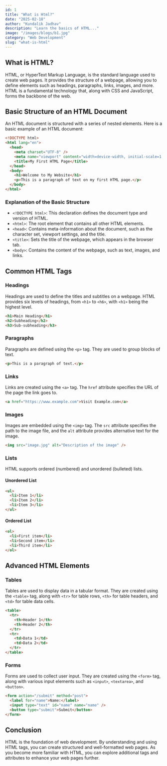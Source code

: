 ```yaml
---
id: 1
title: "What is Html?"
date: "2025-02-18"
author: "Kundalik Jadhav"
description: "Learn the basics of HTML..."
image: "/images/blogs/b1.jpg"
category: "Web Development"
slug: "what-is-html"
---
```


## What is HTML?

HTML, or HyperText Markup Language, is the standard language used to create web pages. It provides the structure of a webpage, allowing you to define elements such as headings, paragraphs, links, images, and more. HTML is a fundamental technology that, along with CSS and JavaScript, forms the backbone of the web.

## Basic Structure of an HTML Document

An HTML document is structured with a series of nested elements. Here is a basic example of an HTML document:

```html
<!DOCTYPE html>
<html lang="en">
  <head>
    <meta charset="UTF-8" />
    <meta name="viewport" content="width=device-width, initial-scale=1.0" />
    <title>My First HTML Page</title>
  </head>
  <body>
    <h1>Welcome to My Website</h1>
    <p>This is a paragraph of text on my first HTML page.</p>
  </body>
</html>
```

### Explanation of the Basic Structure

- `<!DOCTYPE html>`: This declaration defines the document type and version of HTML.
- `<html>`: The root element that contains all other HTML elements.
- `<head>`: Contains meta-information about the document, such as the character set, viewport settings, and the title.
- `<title>`: Sets the title of the webpage, which appears in the browser tab.
- `<body>`: Contains the content of the webpage, such as text, images, and links.

## Common HTML Tags

### Headings

Headings are used to define the titles and subtitles on a webpage. HTML provides six levels of headings, from `<h1>` to `<h6>`, with `<h1>` being the highest level.

```html
<h1>Main Heading</h1>
<h2>Subheading</h2>
<h3>Sub-subheading</h3>
```

### Paragraphs

Paragraphs are defined using the `<p>` tag. They are used to group blocks of text.

```html
<p>This is a paragraph of text.</p>
```

### Links

Links are created using the `<a>` tag. The `href` attribute specifies the URL of the page the link goes to.

```html
<a href="https://www.example.com">Visit Example.com</a>
```

### Images

Images are embedded using the `<img>` tag. The `src` attribute specifies the path to the image file, and the `alt` attribute provides alternative text for the image.

```html
<img src="image.jpg" alt="Description of the image" />
```

### Lists

HTML supports ordered (numbered) and unordered (bulleted) lists.

#### Unordered List

```html
<ul>
  <li>Item 1</li>
  <li>Item 2</li>
  <li>Item 3</li>
</ul>
```

#### Ordered List

```html
<ol>
  <li>First item</li>
  <li>Second item</li>
  <li>Third item</li>
</ol>
```

## Advanced HTML Elements

### Tables

Tables are used to display data in a tabular format. They are created using the `<table>` tag, along with `<tr>` for table rows, `<th>` for table headers, and `<td>` for table data cells.

```html
<table>
  <tr>
    <th>Header 1</th>
    <th>Header 2</th>
  </tr>
  <tr>
    <td>Data 1</td>
    <td>Data 2</td>
  </tr>
</table>
```

### Forms

Forms are used to collect user input. They are created using the `<form>` tag, along with various input elements such as `<input>`, `<textarea>`, and `<button>`.

```html
<form action="/submit" method="post">
  <label for="name">Name:</label>
  <input type="text" id="name" name="name" />
  <button type="submit">Submit</button>
</form>
```

## Conclusion

HTML is the foundation of web development. By understanding and using HTML tags, you can create structured and well-formatted web pages. As you become more familiar with HTML, you can explore additional tags and attributes to enhance your web pages further.
